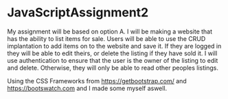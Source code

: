 # JavaScriptAssignment2

My assignment will be based on option A. I will be making a website that has the ability to list items for sale. 
Users will be able to use the CRUD implantation to add items on to the website and save it.
If they are logged in they will be able to edit theirs, or delete the listing if they have sold it. 
I will use authentication to ensure that the user is the owner of the listing to edit and delete. 
Otherwise, they will only be able to read other peoples listings.

Using the CSS Frameworks from https://getbootstrap.com/ and https://bootswatch.com and I made some myself aswell.



